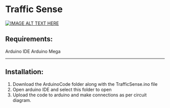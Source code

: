# Traffic Sense
[![IMAGE ALT TEXT HERE](https://img.youtube.com/vi/iCuPKTIaC1o&list=PLHlApcYa_ereVNYtvP7e-0ljmGKZiAVZQ/0.jpg)](https://www.youtube.com/watch?v=iCuPKTIaC1o&list=PLHlApcYa_ereVNYtvP7e-0ljmGKZiAVZQ)
## Requirements:
Arduino IDE
Arduino Mega
******************************************************************************
## Installation:
1) Download the ArduinoCode folder along with the TrafficSense.ino file
2) Open arduino IDE and select this folder to open
3) Upload the code to arduino and make connections as per circuit diagram.
